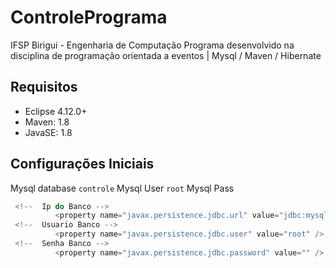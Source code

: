 # ControlePrograma
IFSP Birigui - Engenharia de Computação 
Programa desenvolvido na disciplina de programação orientada a eventos | 
Mysql / Maven / Hibernate 


## Requisitos
- Eclipse 4.12.0+
- Maven: 1.8
- JavaSE: 1.8

## Configurações Iniciais
Mysql database `controle`
Mysql User `root`
Mysql Pass ` `

```kotlin
 <!--  Ip do Banco -->
          <property name="javax.persistence.jdbc.url" value="jdbc:mysql://127.0.0.1:3306/controle" />
 <!--  Usuario Banco -->
          <property name="javax.persistence.jdbc.user" value="root" />
 <!--  Senha Banco -->
          <property name="javax.persistence.jdbc.password" value="" />
 
       
```
